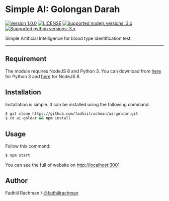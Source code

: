 # Simple AI: Golongan Darah

 [![Version 1.0.0](https://img.shields.io/badge/stable-1.0.0-brightgreen.svg "Version 1.0.0")](https://pypi.python.org/pypi/linepy) [![LICENSE](https://img.shields.io/badge/license-GPL%203.0-blue.svg "LICENSE")](https://github.com/fadhiilrachman/line-py/blob/master/LICENSE) [![Supported nodejs versions: 3.x](https://img.shields.io/badge/nodejs-8.x.x-green.svg "Supported nodejs versions: 8.x.x")](https://pypi.python.org/pypi/linepy) [![Supported python versions: 3.x](https://img.shields.io/badge/python-3.x-green.svg "Supported python versions: 3.x")](https://pypi.python.org/pypi/linepy)
 
Simple Artificial Intelligence for blood type identification test

----

## Requirement

The module requires NodeJS 8 and Python 3. You can download from [here](https://www.python.org/downloads/) for Python 3 and [here](https://nodejs.org/en/download/) for NodeJS 8.

## Installation

Installation is simple. It can be installed using the following command:
```sh
$ git clone https://github.com/fadhiilrachman/ai-goldar.git
$ cd ai-goldar && npm install
```

## Usage

Follow this command:
```sh
$ npm start
```
You can see the full of website on [http://localhost:3001](http://localhost:3001)

## Author
Fadhiil Rachman / [@fadhiilrachman](https://www.instagram.com/fadhiilrachman)
